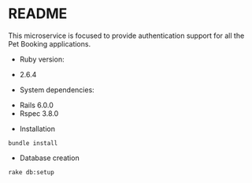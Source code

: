 # README

This microservice is focused to provide authentication support for all the Pet Booking applications.

* Ruby version:
- 2.6.4

* System dependencies:
- Rails 6.0.0
- Rspec 3.8.0


* Installation
```
bundle install
```

* Database creation
```
rake db:setup
```

